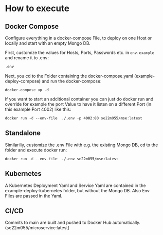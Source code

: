 # How to execute

## Docker Compose

Configure everything in a docker-compose File, to deploy on one Host or locally and start with an empty Mongo DB.

First, customize the values for Hosts, Ports, Passwords etc. in `env.example` and rename it to .env:

```bash
.env
```

Next, you cd to the Folder containing the docker-compose.yaml (example-deploy-compose) and run the docker-compose:

``` docker-compose up -d ```

If you want to start an additional container you can just do docker run and override for example the port Value to have it listen on a different Port (in this example Port 4002) like this:

``` docker run -d --env-file  ./.env -p 4002:80 se22m055/mse:latest ```

## Standalone

Similariliy, customize the .env File with e.g. the existing Mongo DB, cd to the folder and execute docker run:

``` docker run -d --env-file  ./.env se22m055/mse:latest ```

## Kubernetes

A Kubernetes Deployment Yaml and Service Yaml are contained in the example-deploy-kubernetes folder, but without the Mongo DB. Also Env Files are passed in the Yaml.

## CI/CD

Commits to main are built and pushed to Docker Hub automatically. (se22m055/microservice:latest)

